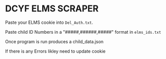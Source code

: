 # DCYF ELMS SCRAPER

Paste your ELMS cookie into `Del_Auth.txt`.

Paste child ID Numbers in a "#####,######,#####" format in `elms_ids.txt`

Once program is run produces a child_data.json

If there is any Errors likley need to update cookie
